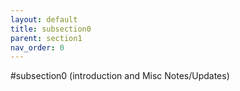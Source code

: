 ```yaml
---
layout: default
title: subsection0
parent: section1
nav_order: 0
---
```


#subsection0 (introduction and Misc Notes/Updates)
